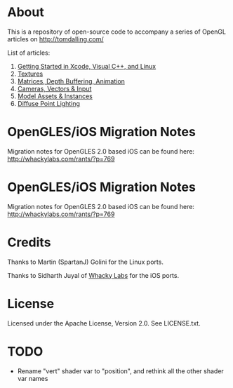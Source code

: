 # About

This is a repository of open-source code to accompany a series of OpenGL articles on
http://tomdalling.com/

List of articles:

 1. [Getting Started in Xcode, Visual C++, and Linux](http://tomdalling.com/blog/modern-opengl/01-getting-started-in-xcode-and-visual-cpp/)
 2. [Textures](http://tomdalling.com/blog/modern-opengl/02-textures/)
 3. [Matrices, Depth Buffering, Animation](http://tomdalling.com/blog/modern-opengl/03-matrices-depth-buffering-animation/)
 4. [Cameras, Vectors & Input](http://tomdalling.com/blog/modern-opengl/04-cameras-vectors-and-input/)
 5. [Model Assets & Instances](http://tomdalling.com/blog/modern-opengl/05-model-assets-and-instances/)
 6. [Diffuse Point Lighting](http://tomdalling.com/blog/modern-opengl/06-diffuse-point-lighting/)

# OpenGLES/iOS Migration Notes

Migration notes for OpenGLES 2.0 based iOS can be found here:
http://whackylabs.com/rants/?p=769

# OpenGLES/iOS Migration Notes

Migration notes for OpenGLES 2.0 based iOS can be found here:
http://whackylabs.com/rants/?p=769

# Credits

Thanks to Martin (SpartanJ) Golini for the Linux ports.

Thanks to Sidharth Juyal of [Whacky Labs](http://whackylabs.com/) for
the iOS ports.

# License

Licensed under the Apache License, Version 2.0. See LICENSE.txt.

# TODO

 - Rename "vert" shader var to "position", and rethink all the other
   shader var names
